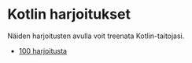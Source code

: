 # Kotlin harjoitukset

Näiden harjoitusten avulla voit treenata Kotlin-taitojasi.

- [100 harjoitusta](100-harjoitusta/100_harjoitusta.md) 
